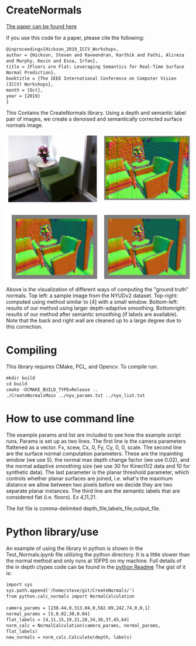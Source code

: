 # CreateNormals

[The paper can be found here](https://arxiv.org/abs/1906.06792)

if you use this code for a paper, please cite the following: 

```
@inproceedings{Hickson_2019_ICCV_Workshops,
author = {Hickson, Steven and Raveendran, Karthik and Fathi, Alireza and Murphy, Kevin and Essa, Irfan},
title = {Floors are Flat: Leveraging Semantics for Real-Time Surface Normal Prediction},
booktitle = {The IEEE International Conference on Computer Vision (ICCV) Workshops},
month = {Oct},
year = {2019}
}
```

This Contains the CreateNormals library. Using a depth and semantic label pair of images, we create a denoised and semantically corrected surface normals image.

![alt text](https://raw.githubusercontent.com/StevenHickson/CreateNormals/master/example.png)

Above is the visualization of different ways of computing the "ground truth" normals. Top left: a sample image from the
NYUDv2 dataset. Top-right: computed using method similar to [4] with a small window. Bottom-left: results of our
method using larger depth-adaptive smoothing. Bottomright: results of our method after semantic smoothing (if
labels are available). Note that the back and right wall are
cleaned up to a large degree due to this correction.


# Compiling

This library requires CMake, PCL, and Opencv. To compile run:
```
mkdir build
cd build
cmake -DCMAKE_BUILD_TYPE=Release ..
./CreateNormalsMain ../nyu_params.txt ../nyu_list.txt
```

# How to use command line

The example params and list are included to see how the example script runs.
Params is set up as two lines. The first line is the camera parameters flattened as a vector. Fx, scew, Cx, 0, Fy, Cy, 0, 0, scale.
The second line are the surface normal computation parameters. These are the inpainting window (we use 5), the normal max depth change factor (we use 0.02), and the normal adaptive smoothing size (we use 30 for Kinect1/2 data and 10 for synthetic data). The last parameter is the planar threshold parameter, which controls whether planar surfaces are joined, i.e. what's the maximum distance we allow between two pixels before we decide they are two separate planar instances.
The third line are the semantic labels that are considered flat (i.e. floors). Ex 4,11,21.

The list file is comma-delimited depth_file,labels_file,output_file.

# Python library/use

An example of using the library in python is shown in the Test_Normals.ipynb file utilizing the python directory. It is a little slower than the normal method and only runs at 10FPS on my machine.
Full details of the in depth ctypes code can be found in the [python Readme](https://github.com/StevenHickson/CreateNormals/tree/master/python/)
The gist of it is:
```
import sys
sys.path.append('/home/steve/git/CreateNormals/')
from python.calc_normals import NormalCalculation

camera_params = [238.44,0,313.04,0,582.69,242.74,0,0,1]
normal_params = [5,0.02,30,0.04]
flat_labels = [4,11,15,19,21,28,34,36,37,45,64]
norm_calc = NormalCalculation(camera_params, normal_params, flat_labels)
new_normals = norm_calc.Calculate(depth, labels)
```
